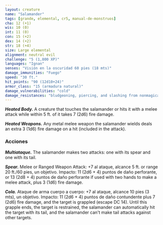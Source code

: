 ```yaml
---
layout: creature
name: "Salamander"
tags: [grande, elemental, cr5, manual-de-monstruos]
cha: 12 (+1)
wis: 10 (0)
int: 11 (0)
con: 15 (+2)
dex: 14 (+2)
str: 18 (+4)
size: Large elemental
alignment: neutral evil
challenge: "5 (1,800 XP)"
languages: "Ignan"
senses: "Visión en la oscuridad 60 pies (18 mts)"
damage_immunities: "Fuego"
speed: "30 ft."
hit_points: "90 (12d10+24)"
armor_class: "15 (armadura natural)"
damage_vulnerabilities: "cold"
damage_resistances: "bludgeoning, piercing, and slashing from nonmagical weapons"
---
```


***Heated Body.*** A creature that touches the salamander or hits it with a melee attack while within 5 ft. of it takes 7 (2d6) fire damage.

***Heated Weapons.*** Any metal melee weapon the salamander wields deals an extra 3 (1d6) fire damage on a hit (included in the attack).

### Acciones

***Multiataque.*** The salamander makes two attacks: one with its spear and one with its tail.

***Spear.*** Melee or Ranged Weapon Attack: +7 al ataque, alcance 5 ft. or range 20 ft./60 pies, un objetivo. Impacto: 11 (2d6 + 4) puntos de daño perforante, or 13 (2d8 + 4) puntos de daño perforante if used with two hands to make a melee attack, plus 3 (1d6) fire damage.

***Cola.*** Ataque de arma cuerpo a cuerpo: +7 al ataque, alcance 10 pies (3 mts), un objetivo. Impacto: 11 (2d6 + 4) puntos de daño contundente plus 7 (2d6) fire damage, and the target is grappled (escape DC 14). Until this grapple ends, the target is restrained, the salamander can automatically hit the target with its tail, and the salamander can't make tail attacks against other targets.